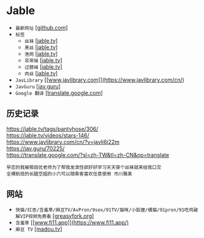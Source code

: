 # Jable
* `最新网址` [[github.com]](https://github.com/aj23koby4495612/aj23koby4495612)
* `标签`
    * `丝袜` [[jable.tv]](https://jable.tv/tags/pantyhose/)
    * `黑丝` [[jable.tv]](https://jable.tv/tags/black-pantyhose/)
    * `渔网` [[jable.tv]](https://jable.tv/tags/fishnets/)
    * `吊带袜` [[jable.tv]](https://jable.tv/tags/stockings/)
    * `过膝袜` [[jable.tv]](https://jable.tv/tags/knee-socks/)
    * `肉丝` [[jable.tv]](https://jable.tv/tags/flesh-toned-pantyhose/)
* `JavLibrary` [[www.javlibrary.com]](https://www.javlibrary.com/cn/)
* `JavGuru` [[jav.guru]](https://jav.guru/)
* `Google 翻译` [[translate.google.com]](https://translate.google.com/?sl=zh-TW&tl=zh-CN&op=translate)
## 历史记录
https://jable.tv/tags/pantyhose/306/  
https://jable.tv/videos/stars-146/  
https://www.javlibrary.com/cn/?v=javli6j22m  
https://jav.guru/70225/  
https://translate.google.com/?sl=zh-TW&tl=zh-CN&op=translate
```
早恋的我被筱田优老师为了帮我发泄性欲好好学习天天穿个丝袜就来给我口交
全裸航班的长腿空姐的小穴可以随乘客喜欢任意使用 市川雅美
```
## 网站
* `快猫/红杏/含羞草/麻豆TV/AvPron/9sex/91TV/猫咪/小狐狸/橘猫/91pron/91吃鸡破解VIP视频免费看` [[greasyfork.org]](https://greasyfork.org/zh-CN/scripts/456496-%E5%BF%AB%E7%8C%AB-%E7%BA%A2%E6%9D%8F-%E5%90%AB%E7%BE%9E%E8%8D%89-%E9%BA%BB%E8%B1%86tv-avpron-9sex-91tv-%E7%8C%AB%E5%92%AA-%E5%B0%8F%E7%8B%90%E7%8B%B8-%E6%A9%98%E7%8C%AB-91pron-91%E5%90%83%E9%B8%A1%E7%A0%B4%E8%A7%A3vip%E8%A7%86%E9%A2%91%E5%85%8D%E8%B4%B9%E7%9C%8B)
* `含羞草` [[www.fi11.app]](https://www.fi11.app/)
* `麻豆 TV` [[madou.tv]](https://madou.tv/new)
